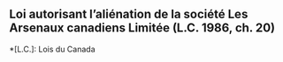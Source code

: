 ## Loi autorisant l’aliénation de la société Les Arsenaux canadiens Limitée (L.C. 1986, ch. 20)
  *[L.C.]: Lois du Canada
